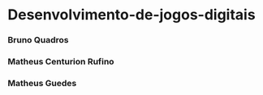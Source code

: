 # Desenvolvimento-de-jogos-digitais

### Bruno Quadros
### Matheus Centurion Rufino
### Matheus Guedes
